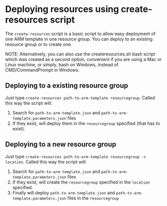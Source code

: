 
# Deploying resources using create-resources script

The `create-resources` script is a basic script to allow easy deployment of one ARM template in one resource group. You can deploy to an existing resource group or to create one.

NOTE: Alternatively, you can also use the createresources.sh bash script which was created as a second option, convenient if you are using a Mac or Linux machine, or simply, bash on Windows, instead of CMD/CommandPrompt in Windows.

## Deploying to a existing resource group

Just type `create-resources path-to-arm-template resourcegroup`. Called this way the script will:

1. Search for `path-to-arm-template.json` and `path-to-arm-template.parameters.json` files
2. If they exist, will deploy them in the `resourcegroup` specified (that has to exist).

## Deploying to a new resource group

Just type `create-resources path-to-arm-template resourcegroup -c location`. Called this way the script will:

1. Search for `path-to-arm-template.json` and `path-to-arm-template.parameters.json` files
2. If they exist, will create the `resourcegroup` specified in the `location` specified.
3. Finally will deploy `path-to-arm-template.json` and `path-to-arm-template.parameters.json` files in the `resourcegroup`


